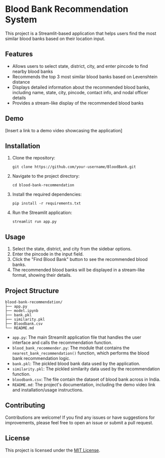 
# Blood Bank Recommendation System

This project is a Streamlit-based application that helps users find the most similar blood banks based on their location input.

## Features

- Allows users to select state, district, city, and enter pincode to find nearby blood banks
- Recommends the top 3 most similar blood banks based on Levenshtein distance
- Displays detailed information about the recommended blood banks, including name, state, city, pincode, contact info, and nodal officer details
- Provides a stream-like display of the recommended blood banks

## Demo

[Insert a link to a demo video showcasing the application]

## Installation

1. Clone the repository:
   ```
   git clone https://github.com/your-username/BloodBank.git
   ```
2. Navigate to the project directory:
   ```
   cd blood-bank-recommendation
   ```
3. Install the required dependencies:
   ```
   pip install -r requirements.txt
   ```
4. Run the Streamlit application:
   ```
   streamlit run app.py
   ```

## Usage

1. Select the state, district, and city from the sidebar options.
2. Enter the pincode in the input field.
3. Click the "Find Blood Bank" button to see the recommended blood banks.
4. The recommended blood banks will be displayed in a stream-like format, showing their details.

## Project Structure

```
blood-bank-recommendation/
├── app.py
├── model.ipynb
├── bank.pkl
├── similarity.pkl
├── Bloodbank.csv
└── README.md
```

- `app.py`: The main Streamlit application file that handles the user interface and calls the recommendation function.
- `blood_bank_recommender.py`: The module that contains the `nearest_bank_recommendation()` function, which performs the blood bank recommendation logic.
- `bank.pkl`: The pickled blood bank data used by the application.
- `similarity.pkl`: The pickled similarity data used by the recommendation function.
- `bloodbank.csv`: The file contain the dataset of blood bank across in India.
- `README.md`: The project's documentation, including the demo video link and installation/usage instructions.

## Contributing

Contributions are welcome! If you find any issues or have suggestions for improvements, please feel free to open an issue or submit a pull request.

## License

This project is licensed under the [MIT License](LICENSE).
